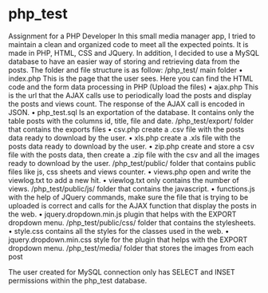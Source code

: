 # php_test
Assignment for a PHP Developer
In this small media manager app, I tried to maintain a clean and organized code to meet all the expected points.
It is made in PHP, HTML, CSS and JQuery. In addition, I decided to use a MySQL database to have an easier way of storing and retrieving data from the posts.
The folder and file structure is as follow:
/php_test/ main folder
•	index.php This is the page that the user sees. Here you can find the HTML code and the form data processing in PHP (Upload the files)
•	ajax.php This is the url that the AJAX calls use to periodically load the posts and display the posts and views count. The response of the AJAX call is encoded in JSON.
•	php_test.sql Is an exportation of the database. It contains only the table posts with the columns id, title, file and date.
/php_test/export/ folder that contains the exports files
•	csv.php create a .csv file with the posts data ready to download by the user.
•	xls.php create a .xls file with the posts data ready to download by the user.
•	zip.php create and store a csv file with the posts data, then create a .zip file with the csv and all the images ready to download by the user.
/php_test/public/ folder that contains public files like js, css sheets and views counter.
•	views.php open and write the viewlog.txt to add a new hit.
•	viewlog.txt only contains the number of views.
/php_test/public/js/ folder that contains the javascript.
•	functions.js with the help of JQuery commands, make sure the file that is trying to be uploaded is correct and calls for the AJAX function that display the posts in the web.
•	jquery.dropdown.min.js plugin that helps with the EXPORT dropdown menu.
/php_test/public/css/ folder that contains the stylesheets.
•	style.css contains all the styles for the classes used in the web.
•	jquery.dropdown.min.css style for the plugin that helps with the EXPORT dropdown menu.
/php_test/media/ folder that stores the images from each post

The user created for MySQL connection only has SELECT and INSET permissions within the php_test database.
